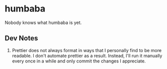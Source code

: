# humbaba

Nobody knows what humbaba is yet.

## Dev Notes

1. Prettier does not always format in ways that I personally find to be more readable. I don't automate prettier as a result. Instead, I'll run it manually every once in a while and only commit the changes I appreciate.